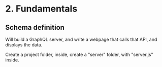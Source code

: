 # 2. Fundamentals
## Schema definition
Will build a GraphQL server, and write a webpage that calls that API, and displays the data. 

Create a project folder, inside, create a "server" folder, with "server.js" inside. 













































